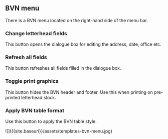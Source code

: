 ## BVN menu

<div class="style-guide-block-text" markdown="1">
There is a BVN menu located on the right-hand side of the menu bar.

### Change letterhead fields
This button opens the dialogue box for editing the address, date, office etc.

### Refresh all fields
This button refreshes all fields filled in the dialogue box.

### Toggle print graphics
This button hides the BVN header and footer. Use this when printing on pre-printed letterhead stock.

### Apply BVN table format
Use this button to apply the BVN table style.
</div>

<div class="style-guide-block-image" markdown="1">
![]({{site.baseurl}}/assets/templates-bvn-menu.jpg)
</div>